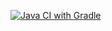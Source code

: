 [![Java CI with Gradle](https://github.com/Popetskiy/BDD/actions/workflows/gradle.yml/badge.svg)](https://github.com/Popetskiy/BDD/actions/workflows/gradle.yml)